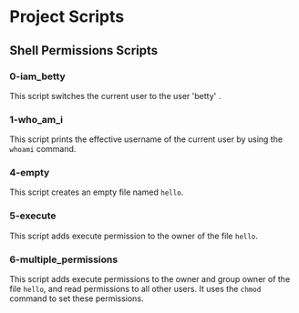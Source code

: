 # Project Scripts
## Shell Permissions Scripts
### 0-iam_betty
This script switches the current user to the user 'betty' .

### 1-who_am_i
This script prints the effective username of the current user by using the `whoami` command.

### 4-empty
This script creates an empty file named `hello`.

### 5-execute
This script adds execute permission to the owner of the file `hello`.

### 6-multiple_permissions
This script adds execute permissions to the owner and group owner of the file `hello`, and read permissions to all other users. It uses the `chmod` command to set these permissions.
